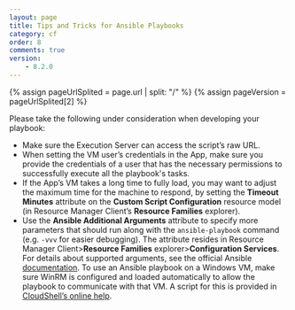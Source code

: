```yaml
---
layout: page
title: Tips and Tricks for Ansible Playbooks
category: cf
order: 8
comments: true
version:
    - 8.2.0
---
```


{% assign pageUrlSplited = page.url | split: "/" %}
{% assign pageVersion = pageUrlSplited[2] %}

Please take the following under consideration when developing your playbook:

* Make sure the Execution Server can access the script’s raw URL.
* When setting the VM user’s credentials in the App, make sure you provide the credentials of a user that has the necessary permissions to successfully execute all the playbook's tasks.
* If the App’s VM takes a long time to fully load, you may want to adjust the maximum time for the machine to respond, by setting the **Timeout Minutes** attribute on the **Custom Script Configuration** resource model (in Resource Manager Client’s **Resource Families** explorer).
* Use the **Ansible Additional Arguments** attribute to specify more parameters that should run along with the `ansible-playbook` command (e.g. `-vvv` for easier debugging). The attribute resides in Resource Manager Client>**Resource Families** explorer>**Configuration Services**. For details about supported arguments, see the official Ansible <a href="https://docs.ansible.com/ansible/2.4/ansible-playbook.html" target="_blank">documentation</a>.
To use an Ansible playbook on a Windows VM, make sure WinRM is configured and loaded automatically to allow the playbook to communicate with that VM. A script for this is provided in <a href="http://help.quali.com/Online%20Help/8.2/Portal/Content/Admn/Cnfg-WinRM-for-Ansible.htm" target="_blank">CloudShell’s online help</a>.
